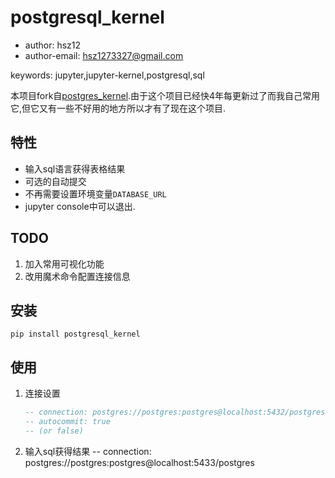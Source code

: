 # postgresql_kernel

+ author: hsz12
+ author-email: hsz1273327@gmail.com

keywords: jupyter,jupyter-kernel,postgresql,sql

本项目fork自[postgres_kernel](https://github.com/bgschiller/postgres_kernel).由于这个项目已经快4年每更新过了而我自己常用它,但它又有一些不好用的地方所以才有了现在这个项目.

## 特性

+ 输入sql语言获得表格结果
+ 可选的自动提交
+ 不再需要设置环境变量`DATABASE_URL`
+ jupyter console中可以退出.

## TODO

1. 加入常用可视化功能
2. 改用魔术命令配置连接信息

## 安装

`pip install postgresql_kernel`

## 使用

1. 连接设置

    ```sql
    -- connection: postgres://postgres:postgres@localhost:5432/postgres
    -- autocommit: true
    -- (or false)
    ```

2. 输入sql获得结果
-- connection: postgres://postgres:postgres@localhost:5433/postgres